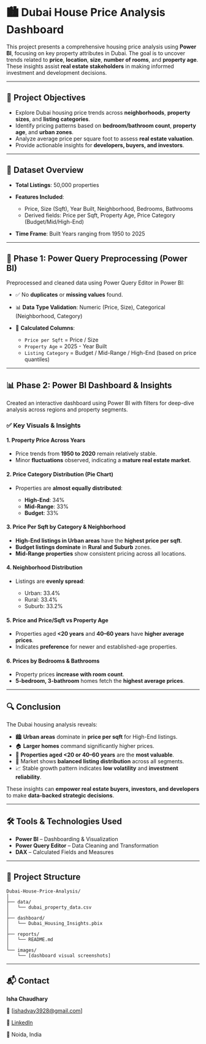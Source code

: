 # 🏙️ Dubai House Price Analysis Dashboard

This project presents a comprehensive housing price analysis using **Power BI**, focusing on key property attributes in Dubai. The goal is to uncover trends related to **price**, **location**, **size**, **number of rooms**, and **property age**. These insights assist **real estate stakeholders** in making informed investment and development decisions.

---

## 📌 Project Objectives

* Explore Dubai housing price trends across **neighborhoods**, **property sizes**, and **listing categories**.
* Identify pricing patterns based on **bedroom/bathroom count**, **property age**, and **urban zones**.
* Analyze average price per square foot to assess **real estate valuation**.
* Provide actionable insights for **developers, buyers, and investors**.

---

## 🧾 Dataset Overview

* **Total Listings**: 50,000 properties
* **Features Included**:

  * Price, Size (Sqft), Year Built, Neighborhood, Bedrooms, Bathrooms
  * Derived fields: Price per Sqft, Property Age, Price Category (Budget/Mid/High-End)
* **Time Frame**: Built Years ranging from 1950 to 2025

---

## 🧮 Phase 1: Power Query Preprocessing (Power BI)

Preprocessed and cleaned data using Power Query Editor in Power BI:

* ✅ No **duplicates** or **missing values** found.
* 📊 **Data Type Validation**: Numeric (Price, Size), Categorical (Neighborhood, Category)
* 📐 **Calculated Columns**:

  * `Price per Sqft` = Price / Size
  * `Property Age` = 2025 - Year Built
  * `Listing Category` = Budget / Mid-Range / High-End (based on price quantiles)

---
## 📊 Phase 2: Power BI Dashboard & Insights
Created an interactive dashboard using Power BI with filters for deep-dive analysis across regions and property segments.


### ✅ Key Visuals & Insights

#### 1. Property Price Across Years

* Price trends from **1950 to 2020** remain relatively stable.
* Minor **fluctuations** observed, indicating a **mature real estate market**.

#### 2. Price Category Distribution (Pie Chart)

* Properties are **almost equally distributed**:

  * **High-End**: 34%
  * **Mid-Range**: 33%
  * **Budget**: 33%

#### 3. Price Per Sqft by Category & Neighborhood

* **High-End listings in Urban areas** have the **highest price per sqft**.
* **Budget listings dominate** in **Rural and Suburb** zones.
* **Mid-Range properties** show consistent pricing across all locations.

#### 4. Neighborhood Distribution

* Listings are **evenly spread**:

  * Urban: 33.4%
  * Rural: 33.4%
  * Suburb: 33.2%

#### 5. Price and Price/Sqft vs Property Age

* Properties aged **<20 years** and **40–60 years** have **higher average prices**.
* Indicates **preference** for newer and established-age properties.

#### 6. Prices by Bedrooms & Bathrooms

* Property prices **increase with room count**.
* **5-bedroom, 3-bathroom** homes fetch the **highest average prices**.

---

## 🔍 Conclusion

The Dubai housing analysis reveals:

* 🏙️ **Urban areas** dominate in **price per sqft** for High-End listings.
* 🏠 **Larger homes** command significantly higher prices.
* 🧱 **Properties aged <20 or 40–60 years** are the **most valuable**.
* 💸 Market shows **balanced listing distribution** across all segments.
* 📈 Stable growth pattern indicates **low volatility** and **investment reliability**.

These insights can **empower real estate buyers, investors, and developers** to make **data-backed strategic decisions**.

---

## 🛠️ Tools & Technologies Used

* **Power BI** – Dashboarding & Visualization
* **Power Query Editor** – Data Cleaning and Transformation
* **DAX** – Calculated Fields and Measures

---

## 📁 Project Structure

```
Dubai-House-Price-Analysis/
│
├── data/
│   └── dubai_property_data.csv
│
├── dashboard/
│   └── Dubai_Housing_Insights.pbix
│
├── reports/
│   └── README.md
│
└── images/
    └── [dashboard visual screenshots]
```

---

## 📬 Contact

**Isha Chaudhary**

📧 \[[ishadvay3928@gmail.com](mailto:ishadvay3928@gmail.com)]

🔗 [LinkedIn](https://www.linkedin.com/in/ishachaudhary18)

📍 Noida, India

